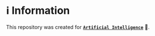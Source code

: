 # ℹ️ Information

This repository was created for [**`Artificial Intelligence`**](https://mcengine-website.github.io/artificialintelligence) 🤖.
